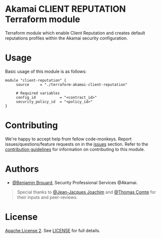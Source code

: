 # Akamai CLIENT REPUTATION Terraform module
Terraform module which enable Client Reputation and creates default reputations profiles within the Akamai security configuration.

# Usage
Basic usage of this module is as follows:

```hcl
module "client-reputation" {
	 source  	= "./terraform-akamai-client-reputation"

	 # Required variables
	 config_id  		 = "<contract_id>"
	 security_policy_id  = "<policy_id>"
}
```

<!-- BEGIN_AUTOMATED_TF_DOCS_BLOCK -->

<!-- END_AUTOMATED_TF_DOCS_BLOCK -->

# Contributing
  
We're happy to accept help from fellow code-monkeys.
Report issues/questions/feature requests on in the [issues]() section.
Refer to the [contribution guidelines](./contributing.md) for information on contributing to this module.
# Authors
- [@Benjamin Brouard](https://www.github.com/brrbrr), Security Professional Services @Akamai.
  
> Special thanks to [@Jean-Jacques Joachim](https://www.github.com/jjoachim3) and [@Thomas Comte](https://www.github.com/tcomte89) for their inputs and peer-reviews.
  
# License
[Apache License 2](https://choosealicense.com/licenses/apache-2.0/). See [LICENSE](./LICENSE.md) for full details.